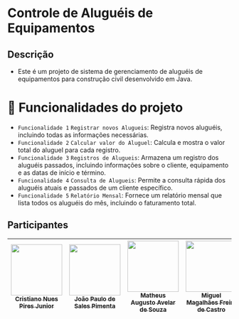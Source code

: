 # Controle de Aluguéis de Equipamentos


## Descrição

- Este é um projeto de sistema de gerenciamento de aluguéis de equipamentos para construção civil desenvolvido em Java.

# :hammer: Funcionalidades do projeto

- `Funcionalidade 1` `Registrar novos Alugueis`: Registra novos aluguéis, incluindo todas as informações necessárias.
- `Funcionalidade 2` `Calcular valor do Aluguel`: Calcula e mostra o valor total do aluguel para cada registro.
- `Funcionalidade 3` `Registros de Alugueis`: Armazena um registro dos aluguéis passados, incluindo informações sobre o cliente, equipamento e as
datas de início e término.
- `Funcionalidade 4` `Consulta de Alugueis`: Permite a consulta rápida dos aluguéis atuais e passados de um cliente específico.
- `Funcionalidade 5` `Relatório Mensal`: Fornece um relatório mensal que lista todos os aluguéis do mês, incluindo o faturamento total.

## Participantes

| [<img loading="lazy" src="https://avatars.githubusercontent.com/u/94191626?v=4" width=115><br><sub>Cristiano Nues Pires Junior</sub>](https://github.com/CristianoJunior0) |  [<img loading="lazy" src="https://avatars.githubusercontent.com/u/43764756?v=4" width=115><br><sub>João Paulo de Sales Pimenta</sub>](https://github.com/jotapesalles) | [<img loading="lazy" src="https://avatars.githubusercontent.com/u/85370066?v=4" width=115><br><sub>Matheus Augusto Avelar de Souza</sub>](https://github.com/MatheusBear) |  [<img loading="lazy" src="https://avatars.githubusercontent.com/u/104601913?v=4" width=115><br><sub>Miguel Magalhães Freire de Castro</sub>](https://github.com/MiguelMagCastro) |  [<img loading="lazy" src="https://avatars.githubusercontent.com/u/76066419?v=4" width=115><br><sub>Ryann Victor De Almeida Parreira</sub>](https://github.com/ryannalmeida) | 
| :---: | :---: | :---: | :---: | :---: |
